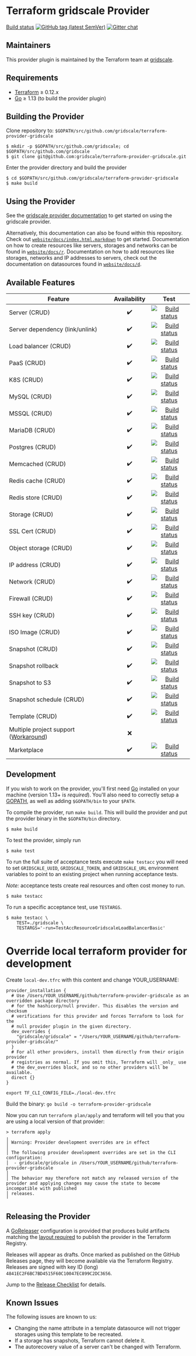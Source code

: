 # Terraform gridscale Provider

[Build status](https://github.com/gridscale/terraform-provider-gridscale#available-features)
[![GitHub tag (latest SemVer)](https://img.shields.io/github/v/tag/gridscale/terraform-provider-gridscale?label=release)](https://github.com/gridscale/terraform-provider-gridscale/releases)
[![Gitter chat](https://badges.gitter.im/hashicorp-terraform/Lobby.png)](https://gitter.im/hashicorp-terraform/Lobby)

## Maintainers

This provider plugin is maintained by the Terraform team at [gridscale](https://www.gridscale.io/).

## Requirements

- [Terraform](https://www.terraform.io/downloads.html) ≥ 0.12.x
- [Go](https://golang.org/doc/install) ≥ 1.13 (to build the provider plugin)

## Building the Provider

Clone repository to: `$GOPATH/src/github.com/gridscale/terraform-provider-gridscale`

    $ mkdir -p $GOPATH/src/github.com/gridscale; cd $GOPATH/src/github.com/gridscale
    $ git clone git@github.com:gridscale/terraform-provider-gridscale.git

Enter the provider directory and build the provider

    $ cd $GOPATH/src/github.com/gridscale/terraform-provider-gridscale
    $ make build

## Using the Provider

See the [gridscale provider documentation](https://registry.terraform.io/providers/gridscale/gridscale/latest/docs) to get started on using the gridscale provider.

Alternatively, this documentation can also be found within this repository. Check out [`website/docs/index.html.markdown`](website/docs/index.html.markdown) to get started. Documentation on how to create resources like servers, storages and networks can be found in [`website/docs/r`](website/docs/r). Documentation on how to add resources like storages, networks and IP addresses to servers, check out the documentation on datasources found in [`website/docs/d`](website/docs/d).

## Available Features

| Feature | Availability | Test |
|---|:---:|:---:|
| Server (CRUD) | :heavy_check_mark: | [![Build status](https://github.com/gridscale/terraform-provider-gridscale/actions/workflows/server.yml/badge.svg?branch=master)](https://github.com/gridscale/terraform-provider-gridscale/actions/workflows/server.yml) |
| Server dependency (link/unlink) | :heavy_check_mark: | [![Build status](https://github.com/gridscale/terraform-provider-gridscale/actions/workflows/server.yml/badge.svg?branch=master)](https://github.com/gridscale/terraform-provider-gridscale/actions/workflows/server.yml) |
| Load balancer (CRUD) | :heavy_check_mark: | [![Build status](https://github.com/gridscale/terraform-provider-gridscale/actions/workflows/loadbalancer.yml/badge.svg?branch=master)](https://github.com/gridscale/terraform-provider-gridscale/actions/workflows/loadbalancer.yml) |
| PaaS (CRUD) | :heavy_check_mark: | [![Build status](https://github.com/gridscale/terraform-provider-gridscale/actions/workflows/paas.yml/badge.svg?branch=master)](https://github.com/gridscale/terraform-provider-gridscale/actions/workflows/paas.yml) |
| K8S (CRUD) | :heavy_check_mark: | [![Build status](https://github.com/gridscale/terraform-provider-gridscale/actions/workflows/k8s.yml/badge.svg?branch=master)](https://github.com/gridscale/terraform-provider-gridscale/actions/workflows/k8s.yml) |
| MySQL (CRUD) | :heavy_check_mark: | [![Build status](https://github.com/gridscale/terraform-provider-gridscale/actions/workflows/mysql8_0.yml/badge.svg?branch=master)](https://github.com/gridscale/terraform-provider-gridscale/actions/workflows/mysql8_0.yml) |
| MSSQL (CRUD) | :heavy_check_mark: | [![Build status](https://github.com/gridscale/terraform-provider-gridscale/actions/workflows/mssql.yml/badge.svg?branch=master)](https://github.com/gridscale/terraform-provider-gridscale/actions/workflows/mssql.yml) |
| MariaDB (CRUD) | :heavy_check_mark: | [![Build status](https://github.com/gridscale/terraform-provider-gridscale/actions/workflows/mariadb.yml/badge.svg?branch=master)](https://github.com/gridscale/terraform-provider-gridscale/actions/workflows/mariadb.yml) |
| Postgres (CRUD) | :heavy_check_mark: | [![Build status](https://github.com/gridscale/terraform-provider-gridscale/actions/workflows/postgres.yml/badge.svg?branch=master)](https://github.com/gridscale/terraform-provider-gridscale/actions/workflows/postgres.yml) |
| Memcached (CRUD) | :heavy_check_mark: | [![Build status](https://github.com/gridscale/terraform-provider-gridscale/actions/workflows/memcached.yml/badge.svg?branch=master)](https://github.com/gridscale/terraform-provider-gridscale/actions/workflows/memcached.yml) |
| Redis cache (CRUD) | :heavy_check_mark: | [![Build status](https://github.com/gridscale/terraform-provider-gridscale/actions/workflows/redis.yml/badge.svg?branch=master)](https://github.com/gridscale/terraform-provider-gridscale/actions/workflows/redis.yml) |
| Redis store (CRUD) | :heavy_check_mark: | [![Build status](https://github.com/gridscale/terraform-provider-gridscale/actions/workflows/redis.yml/badge.svg?branch=master)](https://github.com/gridscale/terraform-provider-gridscale/actions/workflows/redis.yml) |
| Storage (CRUD) | :heavy_check_mark: | [![Build status](https://github.com/gridscale/terraform-provider-gridscale/actions/workflows/storage.yml/badge.svg?branch=master)](https://github.com/gridscale/terraform-provider-gridscale/actions/workflows/storage.yml) |
| SSL Cert (CRUD) | :heavy_check_mark: | [![Build status](https://github.com/gridscale/terraform-provider-gridscale/actions/workflows/sslcert.yml/badge.svg?branch=master)](https://github.com/gridscale/terraform-provider-gridscale/actions/workflows/sslcert.yml) |
| Object storage (CRUD) | :heavy_check_mark: | [![Build status](https://github.com/gridscale/terraform-provider-gridscale/actions/workflows/object_storage.yml/badge.svg?branch=master)](https://github.com/gridscale/terraform-provider-gridscale/actions/workflows/object_storage.yml) |
| IP address (CRUD) | :heavy_check_mark: | [![Build status](https://github.com/gridscale/terraform-provider-gridscale/actions/workflows/ipv4_ipv6.yml/badge.svg?branch=master)](https://github.com/gridscale/terraform-provider-gridscale/actions/workflows/ipv4_ipv6.yml) |
| Network (CRUD) | :heavy_check_mark: | [![Build status](https://github.com/gridscale/terraform-provider-gridscale/actions/workflows/network.yml/badge.svg?branch=master)](https://github.com/gridscale/terraform-provider-gridscale/actions/workflows/network.yml) |
| Firewall (CRUD) | :heavy_check_mark: | [![Build status](https://github.com/gridscale/terraform-provider-gridscale/actions/workflows/firewall.yml/badge.svg?branch=master)](https://github.com/gridscale/terraform-provider-gridscale/actions/workflows/firewall.yml) |
| SSH key (CRUD) | :heavy_check_mark: | [![Build status](https://github.com/gridscale/terraform-provider-gridscale/actions/workflows/sshkey.yml/badge.svg?branch=master)](https://github.com/gridscale/terraform-provider-gridscale/actions/workflows/sshkey.yml) |
| ISO Image (CRUD) | :heavy_check_mark: | [![Build status](https://github.com/gridscale/terraform-provider-gridscale/actions/workflows/isoimage.yml/badge.svg?branch=master)](https://github.com/gridscale/terraform-provider-gridscale/actions/workflows/isoimage.yml) |
| Snapshot (CRUD) | :heavy_check_mark: | [![Build status](https://github.com/gridscale/terraform-provider-gridscale/actions/workflows/snapshot.yml/badge.svg?branch=master)](https://github.com/gridscale/terraform-provider-gridscale/actions/workflows/snapshot.yml) |
| Snapshot rollback | :heavy_check_mark: | [![Build status](https://github.com/gridscale/terraform-provider-gridscale/actions/workflows/snapshot.yml/badge.svg?branch=master)](https://github.com/gridscale/terraform-provider-gridscale/actions/workflows/snapshot.yml) |
| Snapshot to S3 | :heavy_check_mark: | [![Build status](https://github.com/gridscale/terraform-provider-gridscale/actions/workflows/snapshot.yml/badge.svg?branch=master)](https://github.com/gridscale/terraform-provider-gridscale/actions/workflows/snapshot.yml) |
| Snapshot schedule (CRUD) | :heavy_check_mark: | [![Build status](https://github.com/gridscale/terraform-provider-gridscale/actions/workflows/snapshot.yml/badge.svg?branch=master)](https://github.com/gridscale/terraform-provider-gridscale/actions/workflows/snapshot.yml) |
| Template (CRUD) | :heavy_check_mark: | [![Build status](https://github.com/gridscale/terraform-provider-gridscale/actions/workflows/template.yml/badge.svg?branch=master)](https://github.com/gridscale/terraform-provider-gridscale/actions/workflows/template.yml) |
| Multiple project support ([Workaround](https://github.com/gridscale/terraform-examples/tree/master/multi-project)) | :x: |
| Marketplace | :heavy_check_mark: | [![Build status](https://github.com/gridscale/terraform-provider-gridscale/actions/workflows/marketplace_app.yml/badge.svg?branch=master)](https://github.com/gridscale/terraform-provider-gridscale/actions/workflows/marketplace_app.yml) |

## Development

If you wish to work on the provider, you'll first need [Go](http://www.golang.org) installed on your machine (version 1.13+ is *required*). You'll also need to correctly setup a [GOPATH](http://golang.org/doc/code.html#GOPATH), as well as adding `$GOPATH/bin` to your `$PATH`.

To compile the provider, run `make build`. This will build the provider and put the provider binary in the `$GOPATH/bin` directory.

    $ make build

To test the provider, simply run

    $ make test

To run the full suite of acceptance tests execute `make testacc` you will need to set `GRIDSCALE_UUID`, `GRIDSCALE_TOKEN`, and `GRIDSCALE_URL` environment variables to point to an existing project when running acceptance tests.

*Note:* acceptance tests create real resources and often cost money to run.

    $ make testacc

To run a specific acceptance test, use `TESTARGS`.

    $ make testacc \
        TEST=./gridscale \
        TESTARGS='-run=TestAccResourceGridscaleLoadBalancerBasic'

# Override local terraform provider for development

Create `local-dev.tfrc` with this content and change YOUR_USERNAME:

```
provider_installation {
  # Use /Users/YOUR_USERNAME/github/terraform-provider-gridscale as an overridden package directory
  # for the hashicorp/null provider. This disables the version and checksum
  # verifications for this provider and forces Terraform to look for the
  # null provider plugin in the given directory.
  dev_overrides {
    "gridscale/gridscale" = "/Users/YOUR_USERNAME/github/terraform-provider-gridscale/"
  }
  # For all other providers, install them directly from their origin provider
  # registries as normal. If you omit this, Terraform will _only_ use
  # the dev_overrides block, and so no other providers will be available.
  direct {}
}
```

`export TF_CLI_CONFIG_FILE=./local-dev.tfrc`

Build the binary: `go build -o terraform-provider-gridscale`

Now you can run `terraform plan/apply` and terraform will tell you that you are using a local version of that provider:

```
> terraform apply
╷
│ Warning: Provider development overrides are in effect
│
│ The following provider development overrides are set in the CLI configuration:
│  - gridscale/gridscale in /Users/YOUR_USERNAME/github/terraform-provider-gridscale
│
│ The behavior may therefore not match any released version of the provider and applying changes may cause the state to become incompatible with published
│ releases.
╵
```

## Releasing the Provider

A [GoReleaser](https://goreleaser.com/) configuration is provided that produces build artifacts matching the [layout required](https://www.terraform.io/docs/registry/providers/publishing.html#manually-preparing-a-release) to publish the provider in the Terraform Registry.

Releases will appear as drafts. Once marked as published on the GitHub Releases page, they will become available via the Terraform Registry. Releases are signed with key ID (long) `4841EC2F6BC7BD4515F60C10047EC899C2DC3656`.

Jump to the [Release Checklist](release-checklist.md) for details.

## Known Issues

The following issues are known to us:

- Changing the name attribute in a template datasource will not trigger storages using this template to be recreated.
- If a storage has snapshots, Terraform cannot delete it.
- The autorecovery value of a server can't be changed with Terraform.
